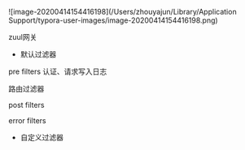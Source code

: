 ![image-20200414154416198](/Users/zhouyajun/Library/Application Support/typora-user-images/image-20200414154416198.png)

zuul网关

* 默认过滤器

pre filters 认证、请求写入日志

路由过滤器

post filters 

error filters

* 自定义过滤器

